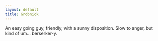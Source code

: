 ```yaml
---
layout: default
title: Grobnick
---
```


An easy going guy, friendly, with a sunny disposition. Slow to anger, but kind of um... berserker-y.